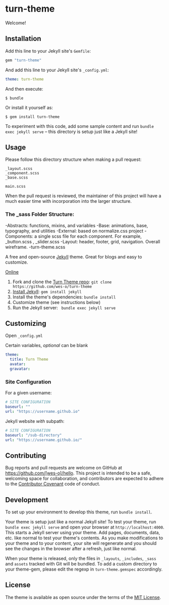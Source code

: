 # turn-theme

Welcome! 

## Installation

Add this line to your Jekyll site's `Gemfile`:

```ruby
gem "turn-theme"
```

And add this line to your Jekyll site's `_config.yml`:

```yaml
theme: turn-theme
```

And then execute:

    $ bundle

Or install it yourself as:

    $ gem install turn-theme

To experiment with this code, add some sample content and run `bundle exec jekyll serve` – this directory is setup just like a Jekyll site!

## Usage

Please follow this directory structure when making a pull request:

	_layout.scss
	_component.scss
	_base.scss

	main.scss

When the pull request is reviewed, the maintainer of this project will have a much easier time with incorporation into the larger structure.


### The _sass Folder Structure:

-Abstracts: functions, mixins, and variables
-Base: animations, base, typography, and utilities
-External: based on normalize.css project 
-Components: a single scss file for each component. For example, _button.scss , _slider.scss
-Layout: header, footer, grid, navigation. Overall wireframe.
-turn-theme.scss

A free and open-source [Jekyll](https://jekyllrb.com) theme. Great for blogs and easy to customize.

[Online](https://wes-o.github.io/turn-theme/)


1. Fork and clone the [Turn Theme repo](https://github.com/wes-o/turn-theme): `git clone https://github.com/wes-o/turn-theme`
2. [Install Jekyll](https://jekyllrb.com/docs/installation/): `gem install jekyll`
3. Install the theme's dependencies: `bundle install`
4. Customize theme (see instructions below)
5. Run the Jekyll server: ` bundle exec jekyll serve`

## Customizing

Open `_config.yml`

Certain variables, _optional_ can be blank

```yml
theme:
  title: Turn Theme
  avatar:
  gravatar:
```

### Site Configuration

For a given username:

```yml
# SITE CONFIGURATION
baseurl: ""
url: "https://username.github.io"
```

Jekyll website *with* subpath:

```yml
# SITE CONFIGURATION
baseurl: "/sub-directory"
url: "https://username.github.io/"
```

## Contributing


Bug reports and pull requests are welcome on GitHub at https://github.com/[wes-o]/hello. This project is intended to be a safe, welcoming space for collaboration, and contributors are expected to adhere to the [Contributor Covenant](http://contributor-covenant.org) code of conduct.

## Development

To set up your environment to develop this theme, run `bundle install`.

Your theme is setup just like a normal Jekyll site! To test your theme, run `bundle exec jekyll serve` and open your browser at `http://localhost:4000`. This starts a Jekyll server using your theme. Add pages, documents, data, etc. like normal to test your theme's contents. As you make modifications to your theme and to your content, your site will regenerate and you should see the changes in the browser after a refresh, just like normal.

When your theme is released, only the files in `_layouts`, `_includes`, `_sass` and `assets` tracked with Git will be bundled.
To add a custom directory to your theme-gem, please edit the regexp in `turn-theme.gemspec` accordingly.

## License

The theme is available as open source under the terms of the [MIT License](https://opensource.org/licenses/MIT).

